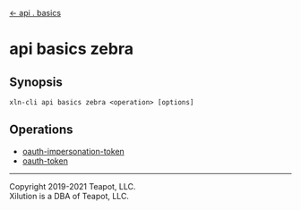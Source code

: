[<- api . basics](../index.md)

# api basics zebra

## Synopsis

```
xln-cli api basics zebra <operation> [options]
```

## Operations

- [oauth-impersonation-token](oauth-impersonation-token.md)
- [oauth-token](oauth-token.md)

---

Copyright 2019-2021 Teapot, LLC.  
Xilution is a DBA of Teapot, LLC.
